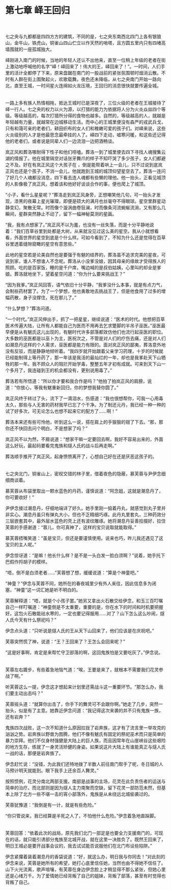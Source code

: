 # 第七章   峄王回归 #
　　

七之央与九都都是四四方方的建筑，不同的是，七之央东南西北四门上各有银狼山，金牛山，铁虎山，铜雀山四山伫立以作天然的哨塔，且方圆五里内只有四堵高墙围就的一座孤城独大。
　　

峄刚进入南门的时候，当地的年轻人还认不出他来，直至一位稍上年级的老者在街上激动地呼喊他的名字“峄！峄回来了！伟大的王，峄回来了！”。一时间，人们手里的活计全都停了下来，原来盘踞在南门的一股战前的紧张氛围顿时烟消云散。不时有人群在街上围聚起火，欢歌载舞。夜色还未降临，从七之央南门开始一路向北，直至王城，一时间星火连绵如火龙压境，王回归的消息很快就要传遍全城。
　　

一路上多有族人热情相拖，抵达王城时已是深夜了，三位火级的老者在王城接待了峄一行人。七之央的权力以火为源，以打猎的能力为依据将人分为火炎焱燚四个等级。等级越高的，每次打猎所分得的食物也越多。自然的，等级越高的人，就越是年轻越有力量，就越常在边城移动生活。而中心的王城里便没有森严的戎武兵戈，只有和蔼可亲的老者们，耕田织布的女人们和稚嫩可爱的孩子们。对峄来说，这些火炎级别的人才是他最思念最牵挂的人了。峄四下走动，嘘寒问暖，和这些还记得他的老者们，或者说是同辈人们一边流泪一边把酒畅谈。
　　

岚正风和葬洛哪耐得下性子和他们唠嗑。葬洛一到了城里便去四下寻找人魂搜集云湖的情报了。他在城里隔空对话张牙舞爪的样子不知吓哭了多少孩子，女人们都避之不及。好在有岚正风这个大孩子在 ，倒是能帮着哄上一会儿，只不过说到底岚正风也还是个孩子，不消一会儿，他就跑到王城的城顶仰望星空去了。葬洛一连问了好几个人魂都没消息，四下看去连人魂都有些懒的理他。他一抬头，正看见城顶的人影像极了岚正风，想着该和他好好谈谈合作的事，便也爬上了城顶。
　　

“小子，看什么星星呢？”葬洛走到岚正风身旁，正想嘲笑他几句，可一抬头才发现，漆黑的夜幕上星光璀璨，即便是硕大的满月也丝毫夺不得眼球。星空里群星动静变幻，聚散无常。时而像个漩涡曲卷狂澜，时而像条河流蜿蜒流淌，又有那么几瞬间，星群突然静止不动了，留下一幅神秘莫测的星画。
　　

“我，我有点想家了。”岚正风不以为羞，也没有一丝失落，而是十分平静地说着：“我们百草谷里到处都是大树，从来就没见过这么美的星空。我从小就想看看，外面世界的星空到底是个什么样。可如今看到了，不知为什么还是觉得在百草谷里透着缝隙窥瞰的星空有意思些。”
　　

此地的星空若是论美自然也是要强于有魃的结界的，葬洛虽不追求完美的星夜，可说到家，谁人不想谁人不念呢。葬洛从小没爹没娘，因其母亲的缘故才受得族人的照顾。吃的是百家饭，睡的是千户席，嘴边喊的是叔伯姑姨，心里叫的却全是爹娘。葬洛就地坐下，望着星空问道：“你为什么要来挑战王？”
　　

“因为我爹。”岚正风回答，语气依旧十分平静，“我爹没什么本事，就是有点力气，会制些药材罢了。为了一个梦想，他也勇敢地去挑战王了，但是他食用了过多的增幅药散，身子没撑住，死在那儿了。”
　　

“什么梦想？”葬洛问道。
　　

“一个时代。”岚正风伸出手，抓了一把星星，继续说道：“医术的时代。他想把百草医术传遍大陆，让所有人都能自己为医而不用再去乞求蹩脚的半吊子巫医。”巫医最早便是从有魃氏这儿出现的，有魃时代许多部落都效仿他们也流行起巫医的职位。大多数的巫医都是以巫卜为主，医祝次之，不管是对人们的疗伤去痛，还是对人们如潮息丹这样的个人需求，巫医都是能力有限的。面对岚正风的鄙夷，葬洛意外地没有反驳，而是静静地倾听着。“我四岁就开始跟着父亲学习药理，十岁的时候就已经能制得上等丹药了，那一年该是我活的最灿烂的一年，却也是我爹赴天下山牺牲的那一年。我不顾众人的阻拦开始学毒，整整五年才初有成就。可来到天下山一个多月了，我连碰到王的机会都没有，更别说用毒了。”
　　

葬洛若有所悟道：“所以你才要和我合作是吗？”他拍了拍岚正风的肩膀，说道：“你放心，等我有魃重新回归，你的梦想我替你圆了。”
　　

岚正风终于转过了头，流下了一滴泪水，伤感道：“我也很想帮你，可我一心用毒太久，那些与人无害的药材我早已忘了个干净。为了制还元丹，我已经一种一种的试了好多次，可无论怎么也想不起来它的配方了……啊！”
　　

葬洛本来还有些可怜他，听到这么一说，搭在肩上的手狠狠的钳了下去。“那，那你还不快回去问个明白，不是想家了吗？”
　　

岚正风不以为然，不屑说道：“想家干嘛一定要回去啊，我好不容易出来的，外面这么好玩，最起码要看完鬼族和燧人氏的战斗后再走啊。”
　　

葬洛顺手推开了岚正风，起身愤愤离开了，心想自己好在还是厌恶这孩子的。
　　

七之央北门，铜雀山上，密杈交错的林子里，借着夜色的隐蔽，慕芙蓉与尹伊念细细商谈着。
　　

慕芙蓉从布袋里取出一颗水蓝色的丹药，谨慎说道：“阿念姐，这就是潮息丹了，你可要收好！”
　　

尹伊念接过潮息丹，仔细地端详了好久。她手里刚一掂着丹丸，就感觉到丸子里并非实心。潮息丹虽只有弹丸大小，但也不乏精细巧琢。此丹丸里套丸，三种药效分三层嵌套其中，最外层水蓝色的壳上还有波纹雕琢。她将潮息丹妥善拾掇好，拉住芙蓉的手感谢道：“蓉儿，你可真神了，这样的宝贝说取就能取得。”
　　

慕芙蓉捂嘴笑道：“虽是宝贝，但还是要谨慎使用。说来也巧，昨儿我还遇见了这宝贝的主人呢。”
　　

伊念惊讶道：“是嘛！他长什么样？是不是一头白发一脸白须啊？”说着，她手托下巴假作捋胡子的模样。
　　

“唔，倒不是白须老者……”芙蓉想了想，缓缓说道：“算是个神童吧。”
　　

“神童？”伊念与芙蓉不同，她所在的春夜城里少有外人来往，因此信息多为闭塞，“神童”这一词汇她是听不明白的。
　　

芙蓉解释道：“唔，就是个小孩子罢。”她另又拿出火石散交给伊念，和玉三百叮嘱自己一样叮嘱道：“神童倒是不太重要，重要的是，你在水下的时间和时机要把握好。这包火石散能祛水寒的，一定也要记得服用……对了？山下怎么这么吵闹，燧人氏今天有什么祭祀吗？”
　　

伊念点头道：“只听说是燧人氏的王从天下山回来了，他们应该是在庆祝吧。”
　　

芙蓉突然慌了神，说道：“王？王回来了？王怎么会回来呢？”
　　

“这是好事啊，肯定是来帮忙守卫部落的啊，这回鬼族怕是又要吃灰了。”伊念说。
　　

芙蓉左右踱步，有些着急地恼气道：“唉，王要是来了，就根本不需要我们花灵参战了啊。”
　　

听芙蓉这么一提，伊念这才想起来计划里还需战斗这一重要环节。“那怎么办，我们要主动出击吗？”
　　

芙蓉摇头道：“就算你出击了，你手下的舞灵可不会跟你啊。”她走了几步，突然一抬头，似是有了主意。她靠近伊念问道：“我记得这次来袭的并不只有鬼族一族，还有岩奔？”
　　

鬼族四次战败，这一次不知道什么原因拉拢了岩奔族，这才有了流言里一举攻克的汹汹之势。岩奔族以野兽为图腾，他们不像有魃氏有固定的祭祀巫术而只是简单的暴力崇拜。他们不仅身材强健是大陆上的巨人族，而且因常年在山崖峡谷这些艰险的地方生存，练就了一身灵活矫健的身姿。如果说这片大陆上有谁能真正与燧人氏一战的话，那便是岩奔族了。
　　

伊念赶忙说：“没错，为此我们还特地拨了半数人前往南门帮手了呢，冬日城的人马预计明天就能到。眼下我手上还余百人舞灵。”
　　

按照惯例，花灵分南北两部支援。南部是战事的主场，花灵在此负责伤者的运送与简单的治疗。而北部则是因为燧人主力南聚而空缺，留下花灵一部防范未然，但基本上除了北方一些不堪一击的宵小部落外，鬼族是从未绕远北城偷袭过的。
　　

芙蓉犹豫道：“我倒是有一计，就是有些危险。”
　　

“你只管说来，我已经算是半死之人了，不怕他什么危险。”伊念着急地直跺脚。
　　

芙蓉回答：“依着此次的战局，原先我们北门一部定是也要全力支援南门的，可现在的话，就只能引诱部分鬼族至北城开战，就在这里一决胜负了。既然王回来了，明日王城必是要开战事会议的，我去试试能否说服他们在北门布设些陷阱。”
　　

伊念紧攥着装着潮息丹的香袋说道：“好，就这么办，明日我与你同去！”对此刻的伊念来说，芙蓉是她所有的希望，她打心底里信任她，当然也由不得她不信任了。山下火光流离，歌声喧嚷，有芙蓉在身边伊念脸上才稍显得不那么紧张，但她心里还是心绪万千。为了爱情她已经背叛了自己的姐妹，背叛了部落，甚至有时觉得也背叛了自己。